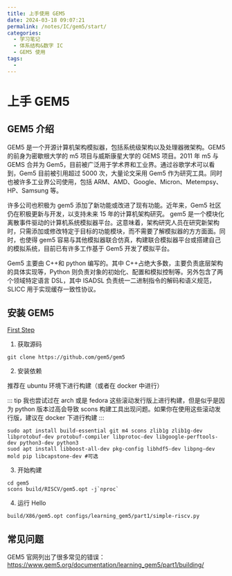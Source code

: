 ```yaml
---
title: 上手使用 GEM5
date: 2024-03-18 09:07:21
permalink: /notes/IC/gem5/start/
categories:
  - 学习笔记
  - 体系结构&数字 IC
  - GEM5 使用
tags:
  - 
---
```

# 上手 GEM5

## GEM5 介绍
GEM5 是一个开源计算机架构模拟器，包括系统级架构以及处理器微架构。GEM5 的前身为密歇根大学的 m5 项目与威斯康星大学的 GEMS 项目。2011 年 m5 与 GEMS 合并为 Gem5，目前被广泛用于学术界和工业界。通过谷歌学术可以看到，Gem5 目前被引用超过 5000 次，大量论文采用 Gem5 作为研究工具。同时也被许多工业界公司使用，包括 ARM、AMD、Google、Micron、Metempsy、HP、Samsung 等。
<!-- more -->
许多公司也积极为 gem5 添加了新功能或改进了现有功能。近年来，Gem5 社区仍在积极更新与开发，以支持未来 15 年的计算机架构研究。
gem5 是一个模块化离散事件驱动的计算机系统模拟器平台。这意味着，架构研究人员在研究新架构时，只需添加或修改特定于目标的功能模块，而不需要了解模拟器的方方面面。同时，也使得 gem5 容易与其他模拟器联合仿真，构建联合模拟器平台或搭建自己的模拟系统，目前已有许多工作基于 Gem5 开发了模拟平台。

Gem5 主要由 C++和 python 编写的。其中 C++占绝大多数，主要负责底层架构的具体实现等，Python 则负责对象的初始化、配置和模拟控制等。另外包含了两个领域特定语言 DSL，其中 ISADSL 负责统一二进制指令的解码和语义规范，SLICC 用于实现缓存一致性协议。

## 安装 GEM5
[First Step](https://www.gem5.org/getting_started/)
1. 获取源码
```
git clone https://github.com/gem5/gem5
```
2. 安装依赖

推荐在 ubuntu 环境下进行构建（或者在 docker 中进行）

::: tip
我也尝试过在 arch 或是 fedora 这些滚动发行版上进行构建，但是似乎是因为 python 版本过高会导致 scons 构建工具出现问题。如果你在使用这些滚动发行版，建议在 docker 下进行构建
:::
```
sudo apt install build-essential git m4 scons zlib1g zlib1g-dev libprotobuf-dev protobuf-compiler libprotoc-dev libgoogle-perftools-dev python3-dev python3 
suod apt install libboost-all-dev pkg-config libhdf5-dev libpng-dev mold pip libcapstone-dev #可选
```
3. 开始构建
```
cd gem5
scons build/RISCV/gem5.opt -j`nproc`
```

4. 运行 Hello
```
build/X86/gem5.opt configs/learning_gem5/part1/simple-riscv.py
```

## 常见问题
GEM5 官网列出了很多常见的错误：https://www.gem5.org/documentation/learning_gem5/part1/building/
